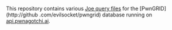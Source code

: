 This repository contains various [Joe query files](https://github.com/evilsocket/joe) for the [PwnGRID](http://github
.com/evilsocket/pwngrid) database running on [api.pwnagotchi.ai](https://pwnagotchi.ai/api/grid/).